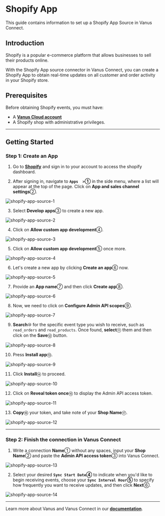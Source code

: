 # Shopify App

This guide contains information to set up a Shopify App Source in Vanus Connect.

## Introduction

Shopify is a popular e-commerce platform that allows businesses to sell their products online.

With the Shopify App source connector in Vanus Connect, you can create a Shopify App to obtain real-time updates on all customer and order activity in your Shopify store.

## Prerequisites

Before obtaining Shopify events, you must have:

- A [**Vanus Cloud account**](https://cloud.vanus.ai)
- A Shopify shop with administrative privileges.

---

## Getting Started

### Step 1: Create an App

1. Go to [**Shopify**](https://shopify.com) and sign in to your account to access the shopify dashboard.

2. After signing in, navigate to **`Apps  >`①** in the side menu, where a list will appear at the top of the page. Click on **App and sales channel settings**②.

![shopify-app-source-1](images/shopify-app-source-1.webp)

3. Select **Develop apps**③ to create a new app.

![shopify-app-source-2](images/shopify-app-source-2.webp)

4. Click on **Allow custom app development**④.

![shopify-app-source-3](images/shopify-app-source-3.webp)

5. Click on **Allow custom app development**⑤ once more.

![shopify-app-source-4](images/shopify-app-source-4.webp)

6. Let's create a new app by clicking **Create an app**⑥ now.

![shopify-app-source-5](images/shopify-app-source-5.webp)

7. Provide an **App name**⑦ and then click **Create app**⑧.

![shopify-app-source-6](images/shopify-app-source-6.webp)

8. Now, we need to click on **Configure Admin API scopes**⑨.

![shopify-app-source-7](images/shopify-app-source-7.webp)

9. **Search**⑩ for the specific event type you wish to receive, such as `read_orders` and `read_products`. Once found, **select**⑪ them and then click on the **Save**⑫ button.

![shopify-app-source-8](images/shopify-app-source-8.webp)

10. Press **Install app**⑬.

![shopify-app-source-9](images/shopify-app-source-9.webp)

11. Click **Install**⑭ to proceed.

![shopify-app-source-10](images/shopify-app-source-10.webp)

12. Click on **Reveal token once**⑮ to display the Admin API access token.

![shopify-app-source-11](images/shopify-app-source-11.webp)

13. **Copy**⑯ your token, and take note of your **Shop Name**⑰.

![shopify-app-source-12](images/shopify-app-source-12.webp)

---

### Step 2: Finish the connection in Vanus Connect

1. Write a connection **Name**① without any spaces, input your **Shop Name**② and paste the **Admin API access token**③ into Vanus Connect.

![shopify-app-source-13](images/shopify-app-source-13.webp)

2. Select your desired **`Sync Start Date`④** to indicate when you'd like to begin receiving events, choose your **`Sync Interval Hour`⑤** to specify how frequently you want to receive updates, and then click **Next**⑥.

![shopify-app-source-14](images/shopify-app-source-14.webp)

---

Learn more about Vanus and Vanus Connect in our [**documentation**](https://docs.vanus.ai).
